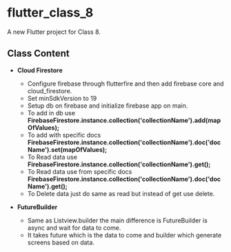 # flutter_class_8

A new Flutter project for Class 8.

## Class Content

- **Cloud Firestore**
    - Configure firebase through flutterfire and then add firebase core and cloud_firestore.
    - Set minSdkVersion to 19
    - Setup db on firebase and initialize firebase app on main.
    - To add in db use **FirebaseFirestore.instance.collection('collectionName').add(mapOfValues);**
    - To add with specific docs **FirebaseFirestore.instance.collection('collectionName').doc('docName').set(mapOfValues);**
    - To Read data use **FirebaseFirestore.instance.collection('collectionName').get();**
    - To Read data use from specific docs **FirebaseFirestore.instance.collection('collectionName').doc('docName').get();**
    - To Delete data just do same as read but instead of get use delete.

- **FutureBuilder**
    - Same as Listview.builder the main difference is FutureBuilder is async and wait for data to come.
    - It takes future which is the data to come and builder which generate screens based on data.
